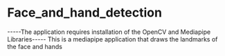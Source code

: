 # Face_and_hand_detection
-----The application requires installation of the OpenCV and Mediapipe Libraries-----
 This is a mediapipe application that draws the landmarks of the face and hands
